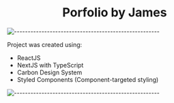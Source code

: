 <h1 align='center'>Porfolio by James</h1>

![-----------------------------------------------------](https://raw.githubusercontent.com/andreasbm/readme/master/assets/lines/rainbow.png)

Project was created using:

- ReactJS
- NextJS with TypeScript
- Carbon Design System
- Styled Components (Component-targeted styling)

![-----------------------------------------------------](https://raw.githubusercontent.com/andreasbm/readme/master/assets/lines/rainbow.png)
